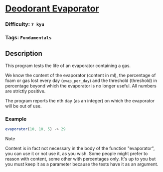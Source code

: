 # [Deodorant Evaporator](https://www.codewars.com/kata/5506b230a11c0aeab3000c1f)

### Difficulty: `7 kyu`

### Tags: `Fundamentals`

## Description

This program tests the life of an evaporator containing a gas.

We know the content of the evaporator (content in ml), the percentage of foam or gas lost every day (`evap_per_day`) and the threshold (threshold) in percentage beyond which the evaporator is no longer useful. All numbers are strictly positive.

The program reports the nth day (as an integer) on which the evaporator will be out of use.

### Example

```js
evaporator(10, 10, 5) -> 29
```

> [!NOTE]
> Content is in fact not necessary in the body of the function "evaporator", you can use it or not use it, as you wish. Some people might prefer to reason with content, some other with percentages only. It's up to you but you must keep it as a parameter because the tests have it as an argument.


